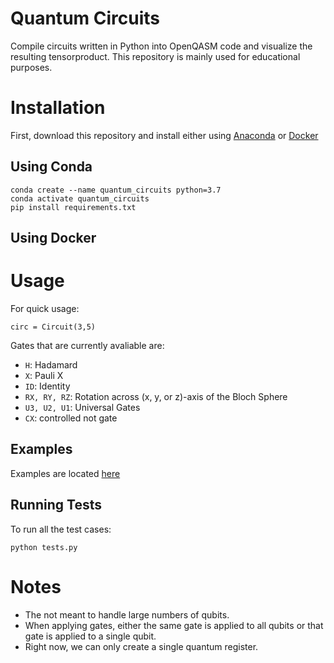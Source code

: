 # Quantum Circuits
Compile circuits written in Python into OpenQASM code and visualize the resulting tensorproduct. This repository is mainly used for educational purposes.

# Installation

First, download this repository and install either using [Anaconda](https://anaconda.org/) or [Docker](https://www.docker.com/)

## Using Conda
```
conda create --name quantum_circuits python=3.7
conda activate quantum_circuits
pip install requirements.txt
```

## Using Docker


# Usage

For quick usage:

```
circ = Circuit(3,5)
```

Gates that are currently avaliable are:
* `H`: Hadamard
* `X`: Pauli X
* `ID`: Identity 
* `RX, RY, RZ`: Rotation across (x, y, or z)-axis of the Bloch Sphere
* `U3, U2, U1`: Universal Gates
* `CX`: controlled not gate

## Examples

Examples are located [here](https://github.com/JinLi711/quantum_circuits/examples/examples.ipynb)

## Running Tests

To run all the test cases:

```
python tests.py
```

# Notes
* The not meant to handle large numbers of qubits.
* When applying gates, either the same gate is applied to all qubits or that gate is applied to a single qubit.
* Right now, we can only create a single quantum register.